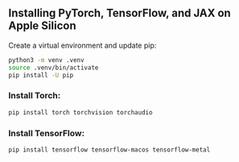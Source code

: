 ## Installing PyTorch, TensorFlow, and JAX on Apple Silicon

Create a virtual environment and update pip:

```sh
python3 -m venv .venv
source .venv/bin/activate
pip install -U pip
```

### Install Torch:

```sh
pip install torch torchvision torchaudio
```

### Install TensorFlow:

```sh
pip install tensorflow tensorflow-macos tensorflow-metal
```